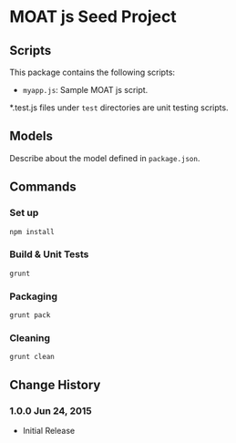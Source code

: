 MOAT js Seed Project
========

## Scripts

This package contains the following scripts:

- `myapp.js`: Sample MOAT js script.

*.test.js files under `test` directories are unit testing scripts.

## Models

Describe about the model defined in `package.json`.

## Commands
### Set up

    npm install

### Build & Unit Tests

    grunt

### Packaging

    grunt pack

### Cleaning

    grunt clean

## Change History

### 1.0.0 Jun 24, 2015

- Initial Release
